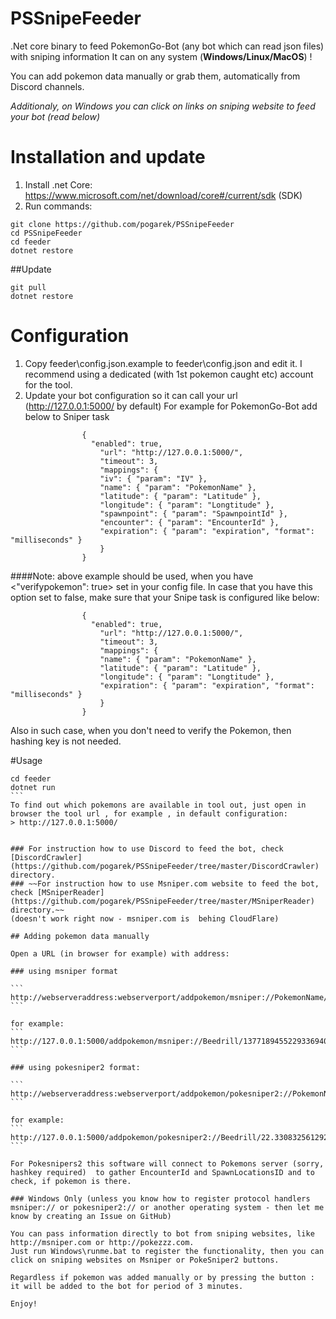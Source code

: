 # PSSnipeFeeder
.Net core binary to feed PokemonGo-Bot (any bot which can read json files) with sniping information
It can on any system (**Windows/Linux/MacOS**) ! 

You can add pokemon data manually or grab them, automatically from Discord channels. 

*Additionaly, on  Windows you can click on links on sniping website to feed your bot (read below)*

# Installation and update
1. Install .net Core: https://www.microsoft.com/net/download/core#/current/sdk (SDK)
2. Run commands: 
```
git clone https://github.com/pogarek/PSSnipeFeeder
cd PSSnipeFeeder
cd feeder
dotnet restore
```

##Update
```
git pull
dotnet restore
```



# Configuration
1. Copy feeder\config.json.example to feeder\config.json and edit it. I recommend using a dedicated (with 1st pokemon caught etc) account for the tool. 
2. Update your bot configuration so it can call your url (http://127.0.0.1:5000/ by default)
For example for PokemonGo-Bot add below to Sniper task
```
 				{
				  "enabled": true,
					"url": "http://127.0.0.1:5000/",
					"timeout": 3,
					"mappings": {
           			"iv": { "param": "IV" },
					"name": { "param": "PokemonName" },
					"latitude": { "param": "Latitude" },
					"longitude": { "param": "Longtitude" },
            		"spawnpoint": { "param": "SpawnpointId" },
					"encounter": { "param": "EncounterId" },
					"expiration": { "param": "expiration", "format": "milliseconds" }
					}
				}
```

####Note: above example should be used, when you have <"verifypokemon": true>  set in your config file. In case that you have this option set to false, make sure that your Snipe task is configured like below:
```
 				{
				  "enabled": true,
					"url": "http://127.0.0.1:5000/",
					"timeout": 3,
					"mappings": {
					"name": { "param": "PokemonName" },
					"latitude": { "param": "Latitude" },
					"longitude": { "param": "Longtitude" },
					"expiration": { "param": "expiration", "format": "milliseconds" }
					}
				}
```
Also in such case, when you don't need to verify the Pokemon, then hashing key is not needed. 

#Usage

````
cd feeder
dotnet run
```
To find out which pokemons are available in tool out, just open in browser the tool url , for example , in default configuration:
> http://127.0.0.1:5000/


### For instruction how to use Discord to feed the bot, check [DiscordCrawler](https://github.com/pogarek/PSSnipeFeeder/tree/master/DiscordCrawler) directory. 
### ~~For instruction how to use Msniper.com website to feed the bot, check [MSniperReader](https://github.com/pogarek/PSSnipeFeeder/tree/master/MSniperReader) directory.~~ 
(doesn't work right now - msniper.com is  behing CloudFlare)

## Adding pokemon data manually

Open a URL (in browser for example) with address:

### using msniper format

```
http://webserveraddress:webserverport/addpokemon/msniper://PokemonName/encounterid/spawnpointid/latitude,longitude/iv  
```

for example:
```
http://127.0.0.1:5000/addpokemon/msniper://Beedrill/13771894552293369407/3403ff2f5e7/22.330832561292816,114.10366351376578/59.64  
```

### using pokesniper2 format: 

```
http://webserveraddress:webserverport/addpokemon/pokesniper2://PokemonName/latitude,longitude
```

for example:
```
http://127.0.0.1:5000/addpokemon/pokesniper2://Beedrill/22.330832561292816,114.10366351376578
```

For Pokesnipers2 this software will connect to Pokemons server (sorry, hashkey required)  to gather EncounterId and SpawnLocationsID and to check, if pokemon is there. 

### Windows Only (unless you know how to register protocol handlers msniper:// or pokesniper2:// or another operating system - then let me know by creating an Issue on GitHub)

You can pass information directly to bot from sniping websites, like http://msniper.com or http://pokezzz.com. 
Just run Windows\runme.bat to register the functionality, then you can click on sniping websites on Msniper or PokeSniper2 buttons. 

Regardless if pokemon was added manually or by pressing the button : it will be added to the bot for period of 3 minutes. 

Enjoy!







